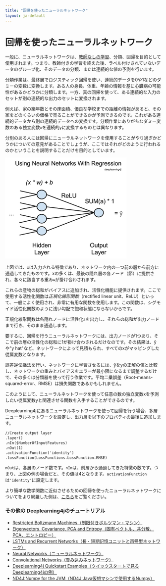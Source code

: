 ```yaml
---
title: "回帰を使ったニューラルネットワーク"
layout: ja-default
---
```


# 回帰を使ったニューラルネットワーク

一般に、ニューラルネットワークは、[教師なしの学習](./unsupervised-learning)、分類、回帰を目的として使用されます。つまり、教師付きの学習を終えた後、ラベル付けされていないデータのグループ化、そのデータの分類、または連続的な値の予測を行います。 

分類作業は、最終層でロジスティック回帰を使い、連続的データを0や1などのダミーの変数に変換します。ある人の身長、体重、年齢の情報を基に心臓病の可能性があるかどうかに分類します。一方、真の回帰を使って、ある連続的な入力のセットが別の連続的な出力のセットに変換されます。 

例えば、家の築年数とその床面積、優良な学校までの距離の情報があると、その家をどのくらいの価格で売ることができるかが予測できるのです。これがある連続的データから別の連続的データへの変換です。分類作業にありがちなダミー変数のある独立変数`x`を連続的`y`に変換するものとは異なります。

分別のある人には回帰にニューラルネットワークを使用することがやり過ぎかどうかについての意見があることでしょうが、ここではそれがどのように行われるのかということを説明することだけを目的としています。

![Alt text](./img/neural-network-regression.png)

上図では、`x`は入力される特徴であり、ネットワーク内の一つ前の層から前方に通過してきたものです。xの多くは、最後の隠れ層の各ノード（節）に提供され、各々に該当する重み`w`が掛け合わされます。

これらの産物の総和がバイアスに追加され、活性化機能に提供されます。ここで使用する活性化関数は*正規化線形関数*（rectified linear unit、ReLU）といって、一般によく使用され、非常に有用な関数を使用します。この関数は、シグモイド活性化関数のように浅い勾配で飽和状態にならないからです。
 
正規化線形関数は各隠れノードに活性化`a`を出力し、それらの総和が出力ノードまで行き、そのまま通過します。 

要するに、回帰を行うニューラルネットワークには、出力ノードが1つあり、そこで前の層の活性化の総和に1が掛け合わされるだけなのです。その結果は、ŷや"y hat"など、ネットワークによって見積もられ、すべてのxがマッピングした従属変数となります。 

誤差逆伝播法を行い、ネットワークに学習させるには、ŷをyの正解の値と比較し、ネットワークの重みとバイアスをエラーが最小限になるまで調整するだけで、その多くは分類器を使って行う作業です。平均二乗誤差（Root-means-squared-error、RMSE）は損失関数であるかもしれません。 

このようにして、ニューラルネットワークを使って任意の数の独立変数xを予測したい従属変数yと関連させる関数を入手することができるのです。 

Deeplearning4jにあるニューラルネットワークを使って回帰を行う場合、多層ニューラルネットワークを設定し、出力層を以下のプロパティの最後に追加します。

```
//Create output layer
.layer()
.nIn($NumberOfInputFeatures)
.nOut(1)
.activationFunction('identity')
.lossFunction(LossFunctions.LossFunction.RMSE)
```

`nOut`は、各層のノード数です。`nIn`は、前層から通過してきた特徴の数です。つまり、上図の例の場合だと、その値は4となります。`activationFunction`は`'identity'`に設定します。

より簡単な数学関数に近似させるための回帰を使ったニューラルネットワークについてをより網羅した例は、[こちら](https://github.com/deeplearning4j/dl4j-examples/tree/master/src/main/java/org/deeplearning4j/examples/feedforward/regression)をご覧ください。 

### <a name="beginner">その他の Deeplearning4jのチュートリアル</a>
* [Restricted Boltzmann Machines（制限付きボルツマン・マシン）](./ja-restrictedboltzmannmachine)
* [Eigenvectors, Covariance, PCA and Entropy（固有ベクトル、共分散、PCA、エントロピー）](./ja-eigenvector)
* [LSTMs and Recurrent Networks（長・短期記憶ユニットと再帰型ネットワーク）](./lstm)
* [Neural Networks（ニューラルネットワーク）](./ja-neuralnet-overview)
* [Convolutional Networks（畳み込みネットワーク）](./convolutionalnets)
* [Deeplearning4j Quickstart Examples（クイックスタートで見るDeeplearning4jの例）](./ja-quickstart)
* [ND4J:Numpy for the JVM（ND4J:Java仮想マシンで使用するNumpy）](http://nd4j.org/)

